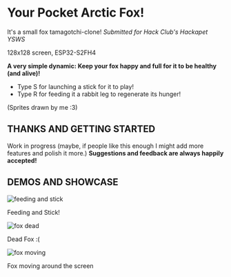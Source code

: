 # Your Pocket Arctic Fox!
It's a small fox tamagotchi-clone!
*Submitted for Hack Club's Hackapet YSWS*

128x128 screen, ESP32-S2FH4



**A very simple dynamic: Keep your fox happy and full for it to be healthy (and alive)!**

- Type S for launching a stick for it to play!
- Type R for feeding it a rabbit leg to regenerate its hunger!

(Sprites drawn by me :3)

## THANKS AND GETTING STARTED
Work in progress (maybe, if people like this enough I might add more features and polish it more.) **Suggestions and feedback
are always happily accepted!**

## DEMOS AND SHOWCASE

![feeding and stick](https://github.com/user-attachments/assets/9acaefcb-21e8-424c-912d-d26cda9fa1dc) 

Feeding and Stick!

![fox dead](https://github.com/user-attachments/assets/2f386d72-8461-4f89-b34c-3b9f97f23749) 

Dead Fox :(

![fox moving](https://github.com/user-attachments/assets/59f40a2a-2517-4049-b17f-b323254a62e3) 

Fox moving around the screen
